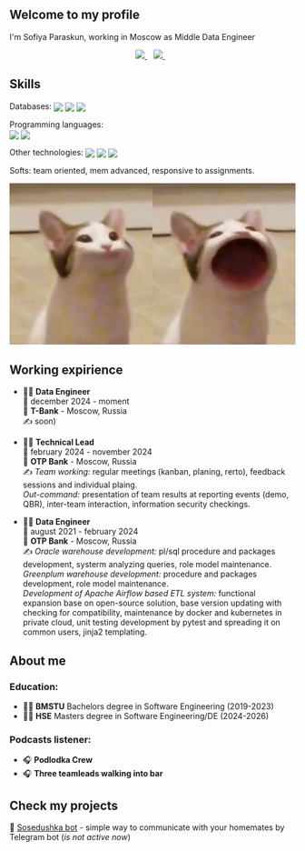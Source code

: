 ## Welcome to my profile

I'm Sofiya Paraskun, working in Moscow as Middle Data Engineer

<p align='center'>
  <a href="https://t.me/sonyashka_x">
    <img src="https://img.shields.io/badge/Telegram-2CA5E0?style=for-the-badge&logo=telegram&logoColor=white" />        
  </a>&nbsp;&nbsp;
  <a href="https://www.linkedin.com/in/sofiyaparaskun/">
    <img src="https://img.shields.io/badge/linkedin-%230077B5.svg?&style=for-the-badge&logo=linkedin&logoColor=white" />
  </a>&nbsp;&nbsp;
</p>

## Skills

Databases: 
<img align="center" src="https://img.shields.io/badge/PostgreSQL-316192?style=for-the-badge&logo=postgresql&logoColor=white" />
<img align="center" src="https://img.shields.io/badge/Oracle-F80000?style=for-the-badge&logo=Oracle&logoColor=white" />
<img align="center" src="https://img.shields.io/badge/PLSQL-F80000?style=for-the-badge&logo=oracle&logoColor=black" />

Programming languages:  
<img align="center" src="https://img.shields.io/badge/Python-FFD43B?style=for-the-badge&logo=python&logoColor=blue" />
<img align="center" src="https://img.shields.io/badge/C-00599C?style=for-the-badge&logo=c&logoColor=white" />

Other technologies: 
<img align="center" src="https://img.shields.io/badge/Docker-2CA5E0?style=for-the-badge&logo=docker&logoColor=white" />
<img align="center" src="https://img.shields.io/badge/Kubernetes-3069DE?style=for-the-badge&logo=kubernetes&logoColor=white" />
<img align="center" src="https://img.shields.io/badge/Airflow-017CEE?style=for-the-badge&logo=Apache%20Airflow&logoColor=white" />

Softs: team oriented, mem advanced, responsive to assignments.

![cat_meme](/src/cat_meme.jpg)

## Working expirience

- 👨‍💻 **Data Engineer**\
📆 december 2024 - moment\
📍 **T-Bank** - Moscow, Russia\
✍️ soon)

- 👨‍💻 **Technical Lead**\
📆 february 2024 - november 2024\
📍 **OTP Bank** - Moscow, Russia\
✍️ *Team working:* regular meetings (kanban, planing, rerto), feedback sessions and individual plaing.\
*Out-command:* presentation of team results at reporting events (demo, QBR), inter-team interaction, information security checkings.

- 👨‍💻 **Data Engineer**\
📆 august 2021 - february 2024\
📍 **OTP Bank** - Moscow, Russia\
✍️ *Oracle warehouse development:* pl/sql procedure and packages development, systerm analyzing queries, role model maintenance.\
*Greenplum warehouse development:* procedure and packages development, role model maintenance.\
*Development of Apache Airflow based ETL system:* functional expansion base on open-source solution, base version updating with checking for compatibility, maintenance by docker and kubernetes in private cloud, unit testing development by pytest and spreading it on common users, jinja2 templating.

## About me

### Education:

- 👩‍🎓 **BMSTU** Bachelors degree in Software Engineering (2019-2023)
- 👩‍🎓 **HSE** Masters degree in Software Engineering/DE (2024-2026)

### Podcasts listener:

- 🎧 **Podlodka Crew**
- 🎧 **Three teamleads walking into bar**

## Check my projects

🤖 [Sosedushka bot](https://github.com/sonyashka/sosedushka-bot) - simple way to communicate with your homemates by Telegram bot (*is not active now*)

<!--
**sonyashka/sonyashka** is a ✨ _special_ ✨ repository because its `README.md` (this file) appears on your GitHub profile.

Here are some ideas to get you started:

- 🔭 I’m currently working on ...
- 🌱 I’m currently learning ...
- 👯 I’m looking to collaborate on ...
- 🤔 I’m looking for help with ...
- 💬 Ask me about ...
- 📫 How to reach me: ...
- 😄 Pronouns: ...
- ⚡ Fun fact: ...
-->
